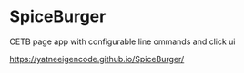 # SpiceBurger
CETB page app with configurable line ommands and click ui

https://yatneeigencode.github.io/SpiceBurger/
